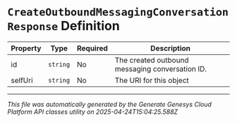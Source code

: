 # `CreateOutboundMessagingConversationResponse` Definition

| Property | Type | Required | Description |
|----------|------|----------|-------------|
| id | `string` | No | The created outbound messaging conversation ID. |
| selfUri | `string` | No | The URI for this object |

---

*This file was automatically generated by the Generate Genesys Cloud Platform API classes utility on 2025-04-24T15:04:25.588Z*